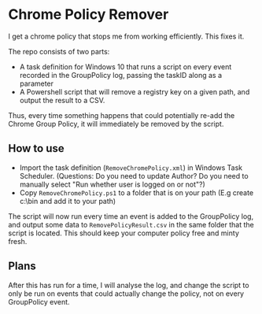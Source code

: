 # Chrome Policy Remover
I get a chrome policy that stops me from working efficiently. This fixes it.

The repo consists of two parts:

- A task definition for Windows 10 that runs a script on every event recorded in the GroupPolicy log, passing the taskID along as a parameter
- A Powershell script that will remove a registry key on a given path, and output the result to a CSV.

Thus, every time something happens that could potentially re-add the Chrome Group Policy, it will immediately be removed by the script.

## How to use
- Import the task definition (`RemoveChromePolicy.xml`) in Windows Task Scheduler. (Questions: Do you need to update Author? Do you need to manually select "Run whether user is logged on or not"?)
- Copy `RemoveChromePolicy.ps1` to a folder that is on your path (E.g create c:\bin and add it to your path)

The script will now run every time an event is added to the GroupPolicy log, and output some data to `RemovePolicyResult.csv` in the same folder that the script is located. This should keep your computer policy free and minty fresh.

## Plans
After this has run for a time, I will analyse the log, and change the script to only be run on events that could actually change the policy, not on every GroupPolicy event.